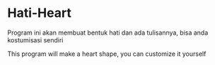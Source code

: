 # Hati-Heart

Program ini akan membuat bentuk hati dan ada tulisannya, bisa anda kostumisasi sendiri

This program will make a heart shape, you can customize it yourself
